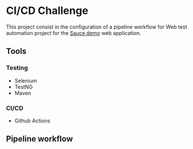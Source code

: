 # CI/CD Challenge
This project consist in the configuration of a pipeline workflow for Web test automation project for the [Sauce demo](https://www.saucedemo.com/) web application.
                
## Tools
### Testing

- Selenium
- TestNG
- Maven

### CI/CD

- Github Actions

## Pipeline workflow